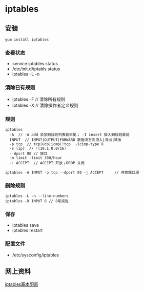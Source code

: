 iptables
============================

## 安装
    yum install iptables
    
### 查看状态
* service iptables status
* /etc/init.d/iptabls status
* iptables -L -n    

### 清除已有规则
* iptables -F // 清除所有规则
* iptables -X // 清除操作者定义规则

### 规则
    iptables
      -A  // -A add 添加到规则列表最末尾； -I insert 插入到规则最前
      INPUT  // INPUT|OUTPUT|FORWARD 数据流方向流入|流出|转发
      -p tcp  // tcp|udp|icmp|!tcp  -icimp-type 8
      -s [ip]  // !(10.1.0.0/16)
      --dport 80 // 端口
      -m limit -limit 300/hour
      -j ACCEPT  // ACCEPT 开放；DROP 关闭
      
    iptables -A INPUT -p tcp --dport 80 -j ACCEPT     // 开放端口段

### 删除规则
    iptables -L -n --line-numbers
    iptables -D INPUT 8 // 8号规则

### 保存
* iptables save
* iptables restart

### 配置文件
* /etc/sysconfig/iptables

## 网上资料
[iptables基本配置](http://www.vpser.net/security/linux-iptables.html "iptables基本配置")

